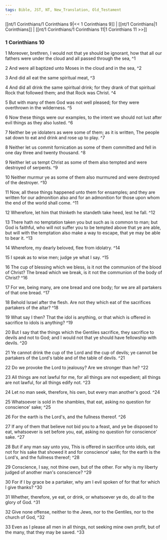 ```yaml
---
tags: Bible, JST, NT, New_Translation, Old_Testament
---
```


[[nt/1 Corinthians/1 Corinthians 9|<< 1 Corinthians 9]] | [[nt/1 Corinthians|1 Corinthians]] | [[nt/1 Corinthians/1 Corinthians 11|1 Corinthians 11 >>]]

### 1 Corinthians 10

1 Moreover, brethren, I would not that ye should be ignorant, how that all our fathers were under the cloud and all passed through the sea,  ^1

2 And were all baptized unto Moses in the cloud and in the sea,  ^2

3 And did all eat the same spiritual meat,  ^3

4 And did all drink the same spiritual drink; for they drank of that spiritual Rock that followed them; and that Rock was Christ.  ^4

5 But with many of them God was not well pleased; for they were overthrown in the wilderness.  ^5

6 Now these things were our examples, to the intent we should not lust after evil things as they also lusted.  ^6

7 Neither be ye idolaters as were some of them; as it is written, The people sat down to eat and drink and rose up to play.  ^7

8 Neither let us commit fornication as some of them committed and fell in one day three and twenty thousand.  ^8

9 Neither let us tempt Christ as some of them also tempted and were destroyed of serpents.  ^9

10 Neither murmur ye as some of them also murmured and were destroyed of the destroyer.  ^10

11 Now, all these things happened unto them for ensamples; and they are written for our admonition also and for an admonition for those upon whom the end of the world shall come.  ^11

12 Wherefore, let him that thinketh he standeth take heed, lest he fall.  ^12

13 There hath no temptation taken you but such as is common to man; but God is faithful, who will not suffer you to be tempted above that ye are able, but will with the temptation also make a way to escape, that ye may be able to bear it.  ^13

14 Wherefore, my dearly beloved, flee from idolatry.  ^14

15 I speak as to wise men; judge ye what I say.  ^15

16 The cup of blessing which we bless, is it not the communion of the blood of Christ? The bread which we break, is it not the communion of the body of Christ?  ^16

17 For we, being many, are one bread and one body; for we are all partakers of that one bread.  ^17

18 Behold Israel after the flesh. Are not they which eat of the sacrifices partakers of the altar?  ^18

19 What say I then? That the idol is anything, or that which is offered in sacrifice to idols is anything?  ^19

20 But I say that the things which the Gentiles sacrifice, they sacrifice to devils and not to God; and I would not that ye should have fellowship with devils.  ^20

21 Ye cannot drink the cup of the Lord and the cup of devils; ye cannot be partakers of the Lord\'s table and of the table of devils.  ^21

22 Do we provoke the Lord to jealousy? Are we stronger than he?  ^22

23 All things are not lawful for me, for all things are not expedient; all things are not lawful, for all things edify not.  ^23

24 Let no man seek, therefore, his own, but every man another\'s good.  ^24

25 Whatsoever is sold in the shambles, that eat, asking no question for conscience\' sake;  ^25

26 For the earth is the Lord\'s, and the fullness thereof.  ^26

27 If any of them that believe not bid you to a feast, and ye be disposed to eat, whatsoever is set before you, eat, asking no question for conscience\' sake.  ^27

28 But if any man say unto you, This is offered in sacrifice unto idols, eat not for his sake that showed it and for conscience\' sake; for the earth is the Lord\'s, and the fullness thereof;  ^28

29 Conscience, I say, not thine own, but of the other. For why is my liberty judged of another man\'s conscience?  ^29

30 For if I by grace be a partaker, why am I evil spoken of for that for which I give thanks?  ^30

31 Whether, therefore, ye eat, or drink, or whatsoever ye do, do all to the glory of God.  ^31

32 Give none offense, neither to the Jews, nor to the Gentiles, nor to the church of God,  ^32

33 Even as I please all men in all things, not seeking mine own profit, but of the many, that they may be saved.  ^33

 
